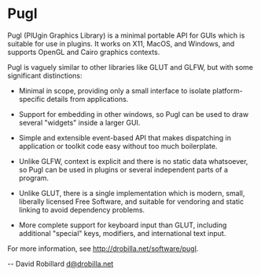 Pugl
====

Pugl (PlUgin Graphics Library) is a minimal portable API for GUIs which is
suitable for use in plugins.  It works on X11, MacOS, and Windows, and supports
OpenGL and Cairo graphics contexts.

Pugl is vaguely similar to other libraries like GLUT and GLFW, but with some
significant distinctions:

 * Minimal in scope, providing only a small interface to isolate
   platform-specific details from applications.

 * Support for embedding in other windows, so Pugl can be used to draw several
   "widgets" inside a larger GUI.

 * Simple and extensible event-based API that makes dispatching in application
   or toolkit code easy without too much boilerplate.

 * Unlike GLFW, context is explicit and there is no static data whatsoever, so
   Pugl can be used in plugins or several independent parts of a program.

 * Unlike GLUT, there is a single implementation which is modern, small,
   liberally licensed Free Software, and suitable for vendoring and static
   linking to avoid dependency problems.

 * More complete support for keyboard input than GLUT, including additional
   "special" keys, modifiers, and international text input.

For more information, see <http://drobilla.net/software/pugl>.

 -- David Robillard <d@drobilla.net>
